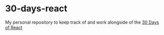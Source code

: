 # 30-days-react
My personal repository to keep track of and work alongside of the [30 Days of React](https://www.fullstackreact.com/assets/media/sGEMe/MNzue/30-days-of-react-ebook-fullstackio.pdf?inf_contact_key=5f500ee4935381e734b7e8b7e8965c6fc969724cde347a626f04aec10132711a)
